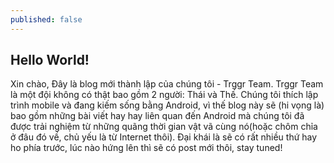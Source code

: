 ```yaml
---
published: false
---
```


## Hello World!

Xin chào,
Đây là blog mới thành lập của chúng tôi - Trggr Team. Trggr Team là một đội không có thật bao gồm 2 người: Thái và Thế. Chúng tôi thích lập trình mobile và đang kiếm sống bằng Android, vì thế blog này sẽ (hi vọng là) bao gồm những bài viết hay hay liên quan đến Android mà chúng tôi đã được trải nghiệm từ những quãng thời gian vật vã cùng nó(hoặc chôm chỉa ở đâu đó về, chủ yếu là từ Internet thôi). Đại khái là sẽ có rất nhiều thứ hay ho phía trước, lúc nào hứng lên thì sẽ có post mới thôi, stay tuned! 
